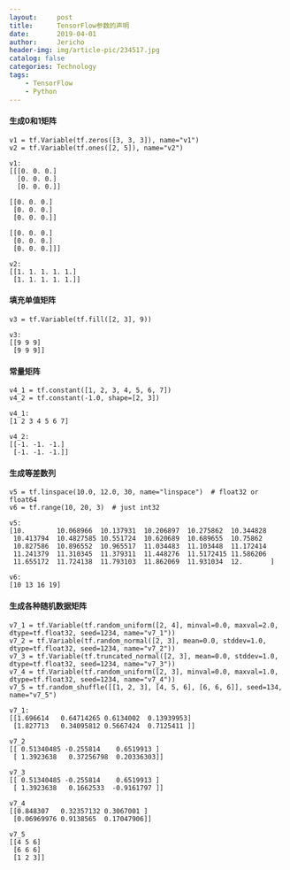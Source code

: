```yaml
---
layout:     post
title:      TensorFlow参数的声明
date:       2019-04-01
author:     Jericho
header-img: img/article-pic/234517.jpg
catalog: false
categories: Technology
tags:
    - TensorFlow
    - Python
---
```

#### 生成0和1矩阵
    v1 = tf.Variable(tf.zeros([3, 3, 3]), name="v1")
    v2 = tf.Variable(tf.ones([2, 5]), name="v2")

    v1:
    [[[0. 0. 0.]
  	  [0. 0. 0.]
      [0. 0. 0.]]

    [[0. 0. 0.]
     [0. 0. 0.]
     [0. 0. 0.]]

    [[0. 0. 0.]
     [0. 0. 0.]
     [0. 0. 0.]]]

    v2:
    [[1. 1. 1. 1. 1.]
	 [1. 1. 1. 1. 1.]]

#### 填充单值矩阵
	v3 = tf.Variable(tf.fill([2, 3], 9))

	v3:
	[[9 9 9]
	 [9 9 9]]

#### 常量矩阵
	v4_1 = tf.constant([1, 2, 3, 4, 5, 6, 7])
	v4_2 = tf.constant(-1.0, shape=[2, 3])

    v4_1:
    [1 2 3 4 5 6 7]

    v4_2:
    [[-1. -1. -1.]
     [-1. -1. -1.]]

#### 生成等差数列
    v5 = tf.linspace(10.0, 12.0, 30, name="linspace")  # float32 or float64
    v6 = tf.range(10, 20, 3)  # just int32

    v5:
    [10.        10.068966  10.137931  10.206897  10.275862  10.344828
	 10.413794  10.4827585 10.551724  10.620689  10.689655  10.75862
	 10.827586  10.896552  10.965517  11.034483  11.103448  11.172414
	 11.241379  11.310345  11.379311  11.448276  11.5172415 11.586206
	 11.655172  11.724138  11.793103  11.862069  11.931034  12.       ]

	v6:
	[10 13 16 19]

#### 生成各种随机数据矩阵
	v7_1 = tf.Variable(tf.random_uniform([2, 4], minval=0.0, maxval=2.0, dtype=tf.float32, seed=1234, name="v7_1"))
	v7_2 = tf.Variable(tf.random_normal([2, 3], mean=0.0, stddev=1.0, dtype=tf.float32, seed=1234, name="v7_2"))
	v7_3 = tf.Variable(tf.truncated_normal([2, 3], mean=0.0, stddev=1.0, dtype=tf.float32, seed=1234, name="v7_3"))
	v7_4 = tf.Variable(tf.random_uniform([2, 3], minval=0.0, maxval=1.0, dtype=tf.float32, seed=1234, name="v7_4"))
	v7_5 = tf.random_shuffle([[1, 2, 3], [4, 5, 6], [6, 6, 6]], seed=134, name="v7_5")

	v7_1:
	[[1.696614   0.64714265 0.6134002  0.13939953]
     [1.827713   0.34095812 0.5667424  0.7125411 ]]

    v7_2
    [[ 0.51340485 -0.255814    0.6519913 ]
     [ 1.3923638   0.37256798  0.20336303]]

    v7_3
    [[ 0.51340485 -0.255814    0.6519913 ]
     [ 1.3923638   0.1662533  -0.9161797 ]]

    v7_4
    [[0.848307   0.32357132 0.3067001 ]
     [0.06969976 0.9138565  0.17047906]]

    v7_5
    [[4 5 6]
     [6 6 6]
     [1 2 3]]